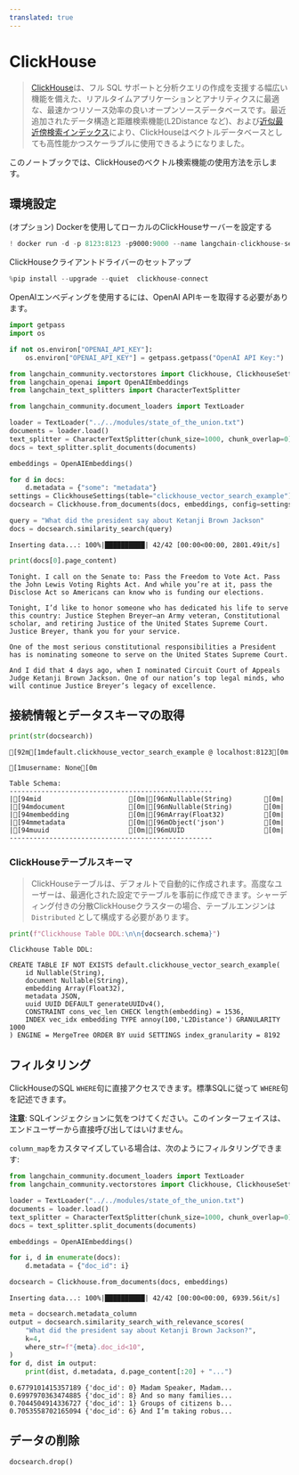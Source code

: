 ```yaml
---
translated: true
---
```


# ClickHouse

> [ClickHouse](https://clickhouse.com/)は、フル SQL サポートと分析クエリの作成を支援する幅広い機能を備えた、リアルタイムアプリケーションとアナリティクスに最適な、最速かつリソース効率の良いオープンソースデータベースです。最近追加されたデータ構造と距離検索機能(L2Distance など)、および[近似最近傍検索インデックス](https://clickhouse.com/docs/en/engines/table-engines/mergetree-family/annindexes)により、ClickHouseはベクトルデータベースとしても高性能かつスケーラブルに使用できるようになりました。

このノートブックでは、ClickHouseのベクトル検索機能の使用方法を示します。

## 環境設定

(オプション) Dockerを使用してローカルのClickHouseサーバーを設定する

```python
! docker run -d -p 8123:8123 -p9000:9000 --name langchain-clickhouse-server --ulimit nofile=262144:262144 clickhouse/clickhouse-server:23.4.2.11
```

ClickHouseクライアントドライバーのセットアップ

```python
%pip install --upgrade --quiet  clickhouse-connect
```

OpenAIエンベディングを使用するには、OpenAI APIキーを取得する必要があります。

```python
import getpass
import os

if not os.environ["OPENAI_API_KEY"]:
    os.environ["OPENAI_API_KEY"] = getpass.getpass("OpenAI API Key:")
```

```python
from langchain_community.vectorstores import Clickhouse, ClickhouseSettings
from langchain_openai import OpenAIEmbeddings
from langchain_text_splitters import CharacterTextSplitter
```

```python
from langchain_community.document_loaders import TextLoader

loader = TextLoader("../../modules/state_of_the_union.txt")
documents = loader.load()
text_splitter = CharacterTextSplitter(chunk_size=1000, chunk_overlap=0)
docs = text_splitter.split_documents(documents)

embeddings = OpenAIEmbeddings()
```

```python
for d in docs:
    d.metadata = {"some": "metadata"}
settings = ClickhouseSettings(table="clickhouse_vector_search_example")
docsearch = Clickhouse.from_documents(docs, embeddings, config=settings)

query = "What did the president say about Ketanji Brown Jackson"
docs = docsearch.similarity_search(query)
```

```output
Inserting data...: 100%|██████████| 42/42 [00:00<00:00, 2801.49it/s]
```

```python
print(docs[0].page_content)
```

```output
Tonight. I call on the Senate to: Pass the Freedom to Vote Act. Pass the John Lewis Voting Rights Act. And while you’re at it, pass the Disclose Act so Americans can know who is funding our elections.

Tonight, I’d like to honor someone who has dedicated his life to serve this country: Justice Stephen Breyer—an Army veteran, Constitutional scholar, and retiring Justice of the United States Supreme Court. Justice Breyer, thank you for your service.

One of the most serious constitutional responsibilities a President has is nominating someone to serve on the United States Supreme Court.

And I did that 4 days ago, when I nominated Circuit Court of Appeals Judge Ketanji Brown Jackson. One of our nation’s top legal minds, who will continue Justice Breyer’s legacy of excellence.
```

## 接続情報とデータスキーマの取得

```python
print(str(docsearch))
```

```output
[92m[1mdefault.clickhouse_vector_search_example @ localhost:8123[0m

[1musername: None[0m

Table Schema:
---------------------------------------------------
|[94mid                      [0m|[96mNullable(String)        [0m|
|[94mdocument                [0m|[96mNullable(String)        [0m|
|[94membedding               [0m|[96mArray(Float32)          [0m|
|[94mmetadata                [0m|[96mObject('json')          [0m|
|[94muuid                    [0m|[96mUUID                    [0m|
---------------------------------------------------
```

### ClickHouseテーブルスキーマ

> ClickHouseテーブルは、デフォルトで自動的に作成されます。高度なユーザーは、最適化された設定でテーブルを事前に作成できます。シャーディング付きの分散ClickHouseクラスターの場合、テーブルエンジンは `Distributed` として構成する必要があります。

```python
print(f"Clickhouse Table DDL:\n\n{docsearch.schema}")
```

```output
Clickhouse Table DDL:

CREATE TABLE IF NOT EXISTS default.clickhouse_vector_search_example(
    id Nullable(String),
    document Nullable(String),
    embedding Array(Float32),
    metadata JSON,
    uuid UUID DEFAULT generateUUIDv4(),
    CONSTRAINT cons_vec_len CHECK length(embedding) = 1536,
    INDEX vec_idx embedding TYPE annoy(100,'L2Distance') GRANULARITY 1000
) ENGINE = MergeTree ORDER BY uuid SETTINGS index_granularity = 8192
```

## フィルタリング

ClickHouseのSQL `WHERE`句に直接アクセスできます。標準SQLに従って `WHERE`句を記述できます。

**注意**: SQLインジェクションに気をつけてください。このインターフェイスは、エンドユーザーから直接呼び出してはいけません。

`column_map`をカスタマイズしている場合は、次のようにフィルタリングできます:

```python
from langchain_community.document_loaders import TextLoader
from langchain_community.vectorstores import Clickhouse, ClickhouseSettings

loader = TextLoader("../../modules/state_of_the_union.txt")
documents = loader.load()
text_splitter = CharacterTextSplitter(chunk_size=1000, chunk_overlap=0)
docs = text_splitter.split_documents(documents)

embeddings = OpenAIEmbeddings()

for i, d in enumerate(docs):
    d.metadata = {"doc_id": i}

docsearch = Clickhouse.from_documents(docs, embeddings)
```

```output
Inserting data...: 100%|██████████| 42/42 [00:00<00:00, 6939.56it/s]
```

```python
meta = docsearch.metadata_column
output = docsearch.similarity_search_with_relevance_scores(
    "What did the president say about Ketanji Brown Jackson?",
    k=4,
    where_str=f"{meta}.doc_id<10",
)
for d, dist in output:
    print(dist, d.metadata, d.page_content[:20] + "...")
```

```output
0.6779101415357189 {'doc_id': 0} Madam Speaker, Madam...
0.6997970363474885 {'doc_id': 8} And so many families...
0.7044504914336727 {'doc_id': 1} Groups of citizens b...
0.7053558702165094 {'doc_id': 6} And I’m taking robus...
```

## データの削除

```python
docsearch.drop()
```
